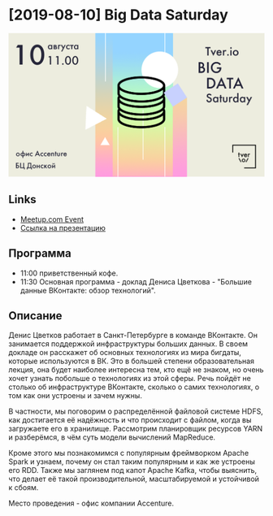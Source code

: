 # [2019-08-10] Big Data Saturday

![Cover](Big%20Data%20Saturday.png)

## Links

* [Meetup.com Event](https://www.meetup.com/tverio/events/263745983/)
* [Ссылка на презентацию](https://docs.google.com/presentation/d/1SIvN7JlGZocDXUHDahW3Qe8JFlSZHuJk8QTnML7Tzkg/edit?usp=sharing)

## Программа

* 11:00 приветственный кофе.
* 11:30 Основная программа -
  доклад Дениса Цветкова - "Большие данные ВКонтакте: обзор технологий".

## Описание

Денис Цветков работает в Санкт-Петербурге в команде ВКонтакте.
Он занимается поддержкой инфраструктуры больших данных.
В своем докладе он расскажет об основных технологиях из мира бигдаты,
которые используются в ВК.
Это в большей степени образовательная лекция, она будет наиболее интересна тем,
кто ещё не знаком, но очень хочет узнать побольше о технологиях из этой сферы.
Речь пойдёт не столько об инфраструктуре ВКонтакте, сколько о самих технологиях,
о том как они устроены и зачем нужны.

В частности, мы поговорим о распределённой файловой системе HDFS,
как достигается её надёжность и что происходит с файлом,
когда вы загружаете его в хранилище.
Рассмотрим планировщик ресурсов YARN и разберёмся,
в чём суть модели вычислений MapReduce.

Кроме этого мы познакомимся с популярным фреймворком Apache Spark и узнаем,
почему он стал таким популярным и как же устроены его RDD.
Также мы заглянем под капот Apache Kafka, чтобы выяснить, что делает её такой
производительной, масштабируемой и устойчивой к сбоям.

Место проведения - офис компании  Accenture.
